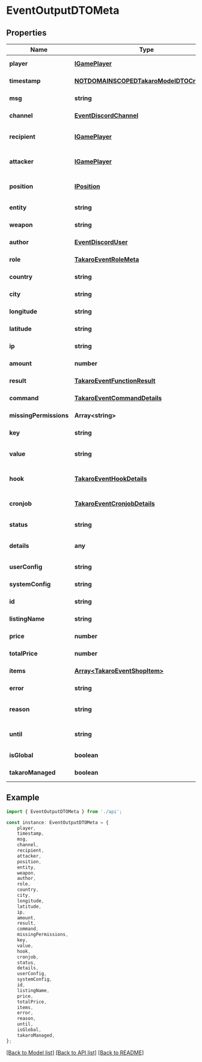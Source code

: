 # EventOutputDTOMeta


## Properties

Name | Type | Description | Notes
------------ | ------------- | ------------- | -------------
**player** | [**IGamePlayer**](IGamePlayer.md) |  | [default to undefined]
**timestamp** | [**NOTDOMAINSCOPEDTakaroModelDTOCreatedAt**](NOTDOMAINSCOPEDTakaroModelDTOCreatedAt.md) |  | [default to undefined]
**msg** | **string** |  | [default to undefined]
**channel** | [**EventDiscordChannel**](EventDiscordChannel.md) |  | [default to undefined]
**recipient** | [**IGamePlayer**](IGamePlayer.md) |  | [optional] [default to undefined]
**attacker** | [**IGamePlayer**](IGamePlayer.md) |  | [optional] [default to undefined]
**position** | [**IPosition**](IPosition.md) |  | [optional] [default to undefined]
**entity** | **string** |  | [default to undefined]
**weapon** | **string** |  | [default to undefined]
**author** | [**EventDiscordUser**](EventDiscordUser.md) |  | [default to undefined]
**role** | [**TakaroEventRoleMeta**](TakaroEventRoleMeta.md) |  | [default to undefined]
**country** | **string** |  | [default to undefined]
**city** | **string** |  | [default to undefined]
**longitude** | **string** |  | [default to undefined]
**latitude** | **string** |  | [default to undefined]
**ip** | **string** |  | [default to undefined]
**amount** | **number** |  | [default to undefined]
**result** | [**TakaroEventFunctionResult**](TakaroEventFunctionResult.md) |  | [default to undefined]
**command** | [**TakaroEventCommandDetails**](TakaroEventCommandDetails.md) |  | [default to undefined]
**missingPermissions** | **Array&lt;string&gt;** |  | [default to undefined]
**key** | **string** |  | [default to undefined]
**value** | **string** |  | [optional] [default to undefined]
**hook** | [**TakaroEventHookDetails**](TakaroEventHookDetails.md) |  | [optional] [default to undefined]
**cronjob** | [**TakaroEventCronjobDetails**](TakaroEventCronjobDetails.md) |  | [optional] [default to undefined]
**status** | **string** |  | [default to undefined]
**details** | **any** |  | [optional] [default to undefined]
**userConfig** | **string** |  | [default to undefined]
**systemConfig** | **string** |  | [default to undefined]
**id** | **string** |  | [default to undefined]
**listingName** | **string** |  | [default to undefined]
**price** | **number** |  | [default to undefined]
**totalPrice** | **number** |  | [default to undefined]
**items** | [**Array&lt;TakaroEventShopItem&gt;**](TakaroEventShopItem.md) |  | [default to undefined]
**error** | **string** |  | [default to undefined]
**reason** | **string** |  | [optional] [default to undefined]
**until** | **string** |  | [optional] [default to undefined]
**isGlobal** | **boolean** |  | [default to undefined]
**takaroManaged** | **boolean** |  | [default to undefined]

## Example

```typescript
import { EventOutputDTOMeta } from './api';

const instance: EventOutputDTOMeta = {
    player,
    timestamp,
    msg,
    channel,
    recipient,
    attacker,
    position,
    entity,
    weapon,
    author,
    role,
    country,
    city,
    longitude,
    latitude,
    ip,
    amount,
    result,
    command,
    missingPermissions,
    key,
    value,
    hook,
    cronjob,
    status,
    details,
    userConfig,
    systemConfig,
    id,
    listingName,
    price,
    totalPrice,
    items,
    error,
    reason,
    until,
    isGlobal,
    takaroManaged,
};
```

[[Back to Model list]](../README.md#documentation-for-models) [[Back to API list]](../README.md#documentation-for-api-endpoints) [[Back to README]](../README.md)
